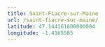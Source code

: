 ```yaml
---
title: Saint-Fiacre-sur-Maine
url: /saint-fiacre-sur-maine/
latitude: 47.144161600000004
longitude: -1.4165585
---
```

